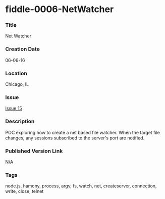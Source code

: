 fiddle-0006-NetWatcher
======

### Title

Net Watcher


### Creation Date

06-06-16


### Location

Chicago, IL


### Issue

[Issue 15](https://github.com/bradyhouse/house/issues/15)

### Description

POC exploring how to create a net based file watcher. When the target file changes, any sessions subscribed to 
the server's port are notified.


### Published Version Link

N/A


### Tags

node.js, hamony, process, argv, fs, watch, net, createserver, connection, write, close, telnet